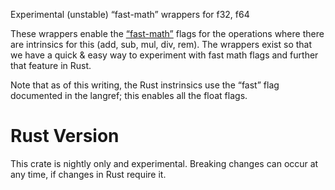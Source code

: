 Experimental (unstable) “fast-math” wrappers for f32, f64

These wrappers enable the [“fast-math”][1] flags for the operations
where there are intrinsics for this (add, sub, mul, div, rem).
The wrappers exist so that we have a quick & easy way to experiment
with fast math flags and further that feature in Rust.

Note that as of this writing, the Rust instrinsics use the “fast” flag
documented in the langref; this enables all the float flags.

[1]: https://llvm.org/docs/LangRef.html#fast-math-flags

# Rust Version

This crate is nightly only and experimental. Breaking changes can occur at
any time, if changes in Rust require it.
